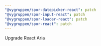 ```yaml
---
"@vygruppen/spor-datepicker-react": patch
"@vygruppen/spor-input-react": patch
"@vygruppen/spor-loader-react": patch
"@vygruppen/spor-react": patch
---
```


Upgrade React Aria
